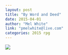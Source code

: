 ```yaml
---
layout: post
title: "By Word and Deed"
date: 2015-04-01
author: "Mel White"
link: "pmelwhite@live.com"
categories: 2015 rpg
---
```

![]({{site.url}}/2015images/ByWordandDeed.jpg)
